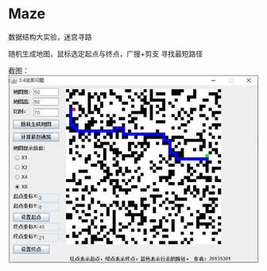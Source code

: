 # Maze
数据结构大实验，迷宫寻路

随机生成地图，鼠标选定起点与终点，广搜+剪支 寻找最短路径

截图：
![snap](https://github.com/FieldSoft-HelloClyde/Maze/blob/master/Image/QQ%E6%88%AA%E5%9B%BE20160627123041.jpg?raw=true)
